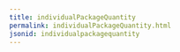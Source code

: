 ```yaml
---
title: individualPackageQuantity
permalink: individualPackageQuantity.html
jsonid: individualpackagequantity
---
```

